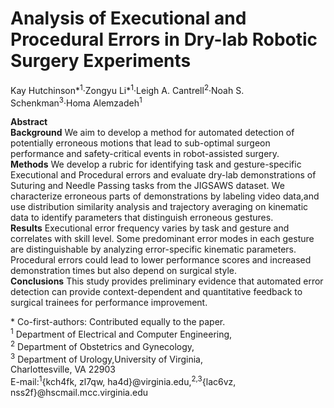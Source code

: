# Analysis of Executional and Procedural Errors in Dry-lab Robotic Surgery Experiments

Kay Hutchinson\*<sup>1</sup>·Zongyu Li\*<sup>1</sup>·Leigh A. Cantrell<sup>2</sup>·Noah S. Schenkman<sup>3</sup>·Homa Alemzadeh<sup>1</sup>

**Abstract** </br>
**Background** We aim to develop a method for automated detection of potentially erroneous motions that lead to sub-optimal surgeon performance and safety-critical events in robot-assisted surgery. </br> 
**Methods** We develop a rubric for identifying task and gesture-specific Executional and Procedural errors and evaluate dry-lab demonstrations of Suturing and Needle Passing tasks from the JIGSAWS dataset. We characterize erroneous parts of demonstrations by labeling video data,and use distribution similarity analysis and trajectory averaging on kinematic data to identify parameters that distinguish erroneous gestures. </br>
**Results** Executional error frequency varies by task and gesture and correlates with skill level. Some predominant error modes in each gesture are distinguishable by analyzing error-specific kinematic parameters. Procedural errors could lead to lower performance scores and increased demonstration times but also depend on surgical style. </br>
**Conclusions** This study provides preliminary evidence that automated error detection can provide context-dependent and quantitative feedback to surgical trainees for performance improvement. </br>

\* Co-first-authors: Contributed equally to the paper. </br>
<sup>1</sup> Department of Electrical and Computer Engineering, </br>
<sup>2</sup> Department of Obstetrics and Gynecology, </br>
<sup>3</sup> Department of Urology,University of Virginia, </br>
Charlottesville, VA 22903 </br>
E-mail:<sup>1</sup>{kch4fk, zl7qw, ha4d}@virginia.edu,<sup>2,3</sup>{lac6vz, nss2f}@hscmail.mcc.virginia.edu
